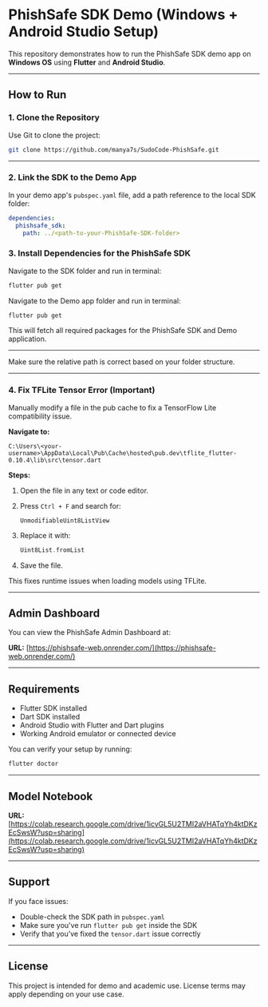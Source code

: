# PhishSafe SDK Demo (Windows + Android Studio Setup)

This repository demonstrates how to run the PhishSafe SDK demo app on **Windows OS** using **Flutter** and **Android Studio**.

---

## How to Run

### 1. Clone the Repository

Use Git to clone the project:

```bash
git clone https://github.com/manya7s/SudoCode-PhishSafe.git
```


---
### 2. Link the SDK to the Demo App

In your demo app's `pubspec.yaml` file, add a path reference to the local SDK folder:

```yaml
dependencies:
  phishsafe_sdk:
    path: ../<path-to-your-PhishSafe-SDK-folder>
```

### 3. Install Dependencies for the PhishSafe SDK

Navigate to the SDK folder and run in terminal:

```bash
flutter pub get
```

Navigate to the Demo app folder and run in terminal:

```bash
flutter pub get
```

This will fetch all required packages for the PhishSafe SDK and Demo application.

---

Make sure the relative path is correct based on your folder structure.

---

### 4. Fix TFLite Tensor Error (Important)

Manually modify a file in the pub cache to fix a TensorFlow Lite compatibility issue.

**Navigate to:**

```
C:\Users\<your-username>\AppData\Local\Pub\Cache\hosted\pub.dev\tflite_flutter-0.10.4\lib\src\tensor.dart
```

**Steps:**

1. Open the file in any text or code editor.
2. Press `Ctrl + F` and search for:

   ```
   UnmodifiableUint8ListView
   ```

3. Replace it with:

   ```dart
   Uint8List.fromList
   ```

4. Save the file.

This fixes runtime issues when loading models using TFLite.

---

## Admin Dashboard

You can view the PhishSafe Admin Dashboard at:

**URL:** [https://phishsafe-web.onrender.com/](https://phishsafe-web.onrender.com/)

---

## Requirements

- Flutter SDK installed
- Dart SDK installed
- Android Studio with Flutter and Dart plugins
- Working Android emulator or connected device

You can verify your setup by running:

```bash
flutter doctor
```

---

## Model Notebook
**URL:** [https://colab.research.google.com/drive/1icvGL5U2TMI2aVHATqYh4ktDKzEcSwsW?usp=sharing](https://colab.research.google.com/drive/1icvGL5U2TMI2aVHATqYh4ktDKzEcSwsW?usp=sharing)

---

## Support

If you face issues:

- Double-check the SDK path in `pubspec.yaml`
- Make sure you've run `flutter pub get` inside the SDK
- Verify that you’ve fixed the `tensor.dart` issue correctly

---

## License

This project is intended for demo and academic use. License terms may apply depending on your use case.
